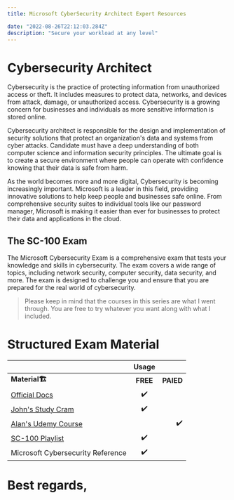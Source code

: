 ```yaml
---
title: Microsoft CyberSecurity Architect Expert Resources

date: "2022-08-26T22:12:03.284Z"
description: "Secure your workload at any level"
---
```




# Cybersecurity Architect
Cybersecurity is the practice of protecting information from unauthorized access or theft. It includes measures to protect data, networks, and devices from attack, damage, or unauthorized access. Cybersecurity is a growing concern for businesses and individuals as more sensitive information is stored online.

Cybersecurity architect is responsible for the design and implementation of security solutions that protect an organization's data and systems from cyber attacks. 
Candidate must have a deep understanding of both computer science and information security principles. The ultimate goal is to create a secure environment where people can operate with confidence knowing that their data is safe from harm.


As the world becomes more and more digital, Cybersecurity is becoming increasingly important. Microsoft is a leader in this field, providing innovative solutions to help keep people and businesses safe online. From comprehensive security suites to individual tools like our password manager, Microsoft is making it easier than ever for businesses to protect their data and applications in the cloud.

## The  SC-100 Exam

The Microsoft Cybersecurity Exam is a comprehensive exam that tests your knowledge and skills in cybersecurity. The exam covers a wide range of topics, including network security, computer security, data security, and more. The exam is designed to challenge you and ensure that you are prepared for the real world of cybersecurity.

> Please keep in mind that the courses in this series are what I went through. You are free to try whatever you want along with what I included.

# Structured Exam Material

|                      |  Usage    |     |
|:--------             |    :--------:| --------:|
| <b>Material<b>🏗️    |  <b>FREE<b>   |     <b>PAIED<b> |
|   [Official Docs](https://learn.microsoft.com/en-us/certifications/exams/sc-100)                          |  ✔️          |                 |
|  [John's Study Cram](https://www.youtube.com/watch?v=2Qu5gQjNQh4&ab_channel=JohnSavill%27sTechnicalTraining)                |     ✔️          |              |
|  [Alan's Udemy Course](https://www.udemy.com/course/azure200/)                |          |            ✔️   |
|  [SC-100 Playlist](https://www.youtube.com/playlist?list=PLlVtbbG169nHcbeVtWUfP8BeEjGniBJeb)                |        ✔️       |             |
|  Microsoft Cybersecurity Reference              |        ✔️       |             |




# Best regards,